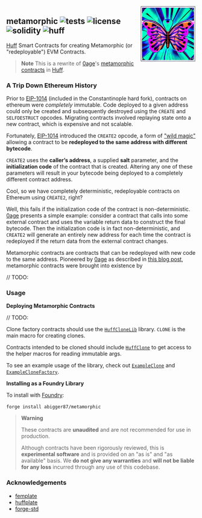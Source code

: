 <img align="right" width="150" height="150" top="100" src="./assets/metamorphic.jpg">

## metamorphic ![tests](https://img.shields.io/github/workflow/status/abigger87/metamorphic/Tests/master?label=Tests) ![license](https://img.shields.io/github/license/abigger87/metamorphic?label=License) ![solidity](https://img.shields.io/badge/solidity-^0.8.15-lightgrey) ![huff](https://img.shields.io/badge/huff-0.3.0-8b6c5c)

[Huff](https://github.com/huff-language) Smart Contracts for creating Metamorphic (or "redeployable") EVM Contracts.

> **Note**
> This is a rewrite of [0age](https://github.com/0age)'s [metamorphic contracts](https://github.com/0age/metamorphic) in [Huff](https://github.com/huff-language).


### A Trip Down Ethereum History

Prior to [EIP-1014](https://eips.ethereum.org/EIPS/eip-1014) (included in the Constantinople hard fork), contracts on ethereum were _completely_ immutable. Code deployed to a given address could only be created and subsequently destroyed using the `CREATE` and `SELFDESTRUCT` opcodes. Migrating contracts involved replaying state onto a new contract, which is expensive and not scalable.

Fortunately, [EIP-1014](https://eips.ethereum.org/EIPS/eip-1014) introduced the `CREATE2` opcode, a form of ["wild magic"](https://medium.com/@jason.carver/defend-against-wild-magic-in-the-next-ethereum-upgrade-b008247839d2) allowing a contract to be **redeployed to the same address with different bytecode**.

`CREATE2` uses the **caller’s address**, a supplied **salt** parameter, and the **initialization code** of the contract that is created. Altering any one of these parameters will result in your bytecode being deployed to a completely different contract address.

Cool, so we have completely deterministic, redeployable contracts on Ethereum using `CREATE2`, right?

Well, this fails if the initialization code of the contract is non-deterministic. [0age](https://github.com/0age) presents a simple example: consider a contract that calls into some external contract and uses the variable return data to construct the final bytecode. Then the initialization code is in fact non-deterministic, and `CREATE2` will generate an entirely new address for each time the contract is redeployed if the return data from the external contract changes.








Metamorphic contracts are contracts that can be redeployed with new code to the same address. Pioneered by [0age](https://github.com/0age) as described in [this blog post](https://0age.medium.com/the-promise-and-the-peril-of-metamorphic-contracts-9eb8b8413c5e), metamorphic contracts were brought into existence by 

// TODO:


### Usage

**Deploying Metamorphic Contracts**

// TODO:

Clone factory contracts should use the [`HuffCloneLib`](src/HuffCloneLib.huff) library. `CLONE` is the main macro for creating clones.

Contracts intended to be cloned should include [`HuffClone`](src/HuffClone.huff) to get access to the helper macros for reading immutable args.

To see an example usage of the library, check out [`ExampleClone`](src/ExampleClone.huff) and [`ExampleCloneFactory`](src/ExampleCloneFactory.huff).

**Installing as a Foundry Library**

To install with [Foundry](https://github.com/foundry-rs/foundry):

```
forge install abigger87/metamorphic
```

> **Warning**
>
> These contracts are **unaudited** and are not recommended for use in production.
>
> Although contracts have been rigorously reviewed, this is **experimental software** and is provided on an "as is" and "as available" basis.
> We **do not give any warranties** and **will not be liable for any loss** incurred through any use of this codebase.


### Acknowledgements

- [femplate](https://github.com/0age/metamorphic)
- [huffplate](https://github.com/abigger87/huffplate)
- [forge-std](https://github.com/brockelmore/forge-std)

